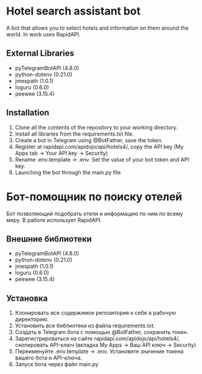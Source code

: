 # Hotel search assistant bot
A bot that allows you to select hotels and information on them around the world. In work uses RapidAPI.

## External Libraries
* pyTelegramBotAPI (4.8.0)
* python-dotenv (0.21.0)
* jmespath (1.0.1)
* loguru (0.6.0)
* peewee (3.15.4)

## Installation
1. Clone all the contents of the repository to your working directory.
2. Install all libraries from the requirements.txt file.
3. Create a bot in Telegram using @BotFather, save the token.
4. Register at rapidapi.com/apidojo/api/hotels4/, copy the API key (My Apps tab -> Your API key -> Security)
5. Rename .env.template -> .env. Set the value of your bot token and API key.
6. Launching the bot through the main.py file


# Бот-помощник по поиску отелей
Бот позволяющий подобрать отели и информацию по ним по всему миру. В работе использует RapidAPI.

## Внешние библиотеки
* pyTelegramBotAPI (4.8.0)
* python-dotenv (0.21.0)
* jmespath (1.0.1)
* loguru (0.6.0)
* peewee (3.15.4)

## Установка
1. Клонировать все содержимое репозитория к себе в рабочую директорию.
2. Установить все библиотеки из файла requirements.txt.
3. Создать в Telegram бота с помощью @BotFather, сохранить токен.
4. Зарегистрироваться на сайте rapidapi.com/apidojo/api/hotels4/, скопировать API-ключ (вкладка My Apps -> Ваш API ключ -> Security)
5. Переименуйте .env.template -> .env. Установите значение токена вашего бота и API-ключа.
6. Запуск бота через файл main.py

